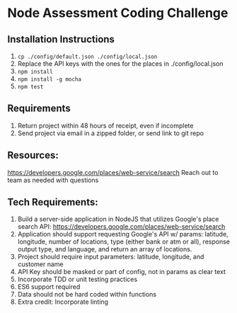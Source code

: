 # Node Assessment Coding Challenge

## Installation Instructions

1. `cp ./config/default.json ./config/local.json`
2. Replace the API keys with the ones for the places in ./config/local.json
3. `npm install`
4. `npm install -g mocha`
5. `npm test`

## Requirements

1. Return project within 48 hours of receipt, even if incomplete
2. Send project via email in a zipped folder, or send link to git repo

## Resources:

https://developers.google.com/places/web-service/search
Reach out to team as needed with questions

## Tech Requirements:

1. Build a server-side application in NodeJS that utilizes Google's place search API:
   https://developers.google.com/places/web-service/search
2. Application should support requesting Google's API w/ params: latitude, longitude, number of locations,
   type (either bank or atm or all), response output type, and language, and return an array of locations.
3. Project should require input parameters: latitude, longitude, and customer name
4. API Key should be masked or part of config, not in params as clear text
5. Incorporate TDD or unit testing practices
6. ES6 support required
7. Data should not be hard coded within functions
8. Extra credit: Incorporate linting
